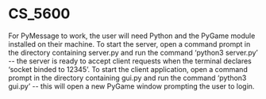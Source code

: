 # CS_5600
For PyMessage to work, the user will need Python and the PyGame module installed on their machine. To start the server, open a command prompt in the directory containing server.py and run the command ‘python3 server.py’ -- the server is ready to accept client requests when the terminal declares ‘socket binded to 12345’. To start the client application, open a command prompt in the directory containing gui.py and run the command ‘python3 gui.py’ -- this will open a new PyGame window prompting the user to login.
